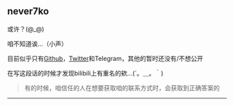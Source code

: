 ## never7ko

或许？(@_@)

咱不知道诶…（小声）

目前似乎只有[Github](https://github.com/never7ko)，[Twitter](https://twitter.com/never7ko)和Telegram，其他的暂时还没有/不想公开

在写这段话的时候才发现bilibili上有重名的欸...(´。＿。｀)

> 有的时候，咱信任的人在想要获取咱的联系方式时，会获取到正确答案的

---

<!--
合作站点喵： https://lijiakaijun.cyou
-->

